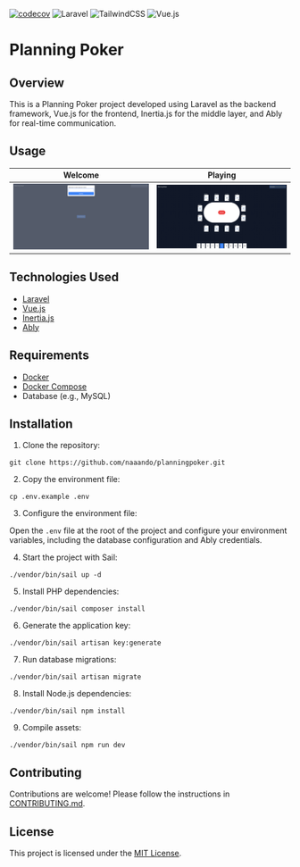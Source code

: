 [![codecov](https://codecov.io/gh/naaando/planningpoker/graph/badge.svg?style=for-the-badge&token=C8CL93UT7V)](https://codecov.io/gh/naaando/planningpoker)
![Laravel](https://img.shields.io/badge/laravel-%23FF2D20.svg?logo=laravel&logoColor=white)
![TailwindCSS](https://img.shields.io/badge/tailwindcss-%2338B2AC.svg?logo=tailwind-css&logoColor=white)
![Vue.js](https://img.shields.io/badge/vuejs-%2335495e.svg?logo=vuedotjs&logoColor=%234FC08D)

# Planning Poker

## Overview

This is a Planning Poker project developed using Laravel as the backend framework, Vue.js for the frontend, Inertia.js for the middle layer, and Ably for real-time communication.


## Usage

| Welcome | Playing |
| ------- | ------- |
| ![First time](/resources/images/first-time.png) | ![Playing](/resources/images/playing.png) |

## Technologies Used

- [Laravel](https://laravel.com/)
- [Vue.js](https://vuejs.org/)
- [Inertia.js](https://inertiajs.com/)
- [Ably](ably.com/)

## Requirements

- [Docker](https://www.docker.com/)
- [Docker Compose](https://docs.docker.com/compose/)
- Database (e.g., MySQL)

## Installation

1. Clone the repository:

```
git clone https://github.com/naaando/planningpoker.git
```

2. Copy the environment file:

```
cp .env.example .env
```

3. Configure the environment file:

Open the `.env` file at the root of the project and configure your environment variables, including the database configuration and Ably credentials.

4. Start the project with Sail:

```
./vendor/bin/sail up -d
```

5. Install PHP dependencies:

```
./vendor/bin/sail composer install
```

6. Generate the application key:

```
./vendor/bin/sail artisan key:generate
```

7. Run database migrations:

```
./vendor/bin/sail artisan migrate
```

8. Install Node.js dependencies:

```
./vendor/bin/sail npm install
```

9. Compile assets:

```
./vendor/bin/sail npm run dev
```

## Contributing

Contributions are welcome! Please follow the instructions in [CONTRIBUTING.md](CONTRIBUTING.md).

## License

This project is licensed under the [MIT License](LICENSE).
